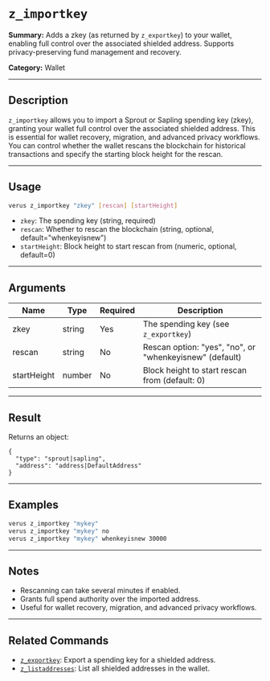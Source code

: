 # `z_importkey`

**Summary:**
Adds a zkey (as returned by `z_exportkey`) to your wallet, enabling full control over the associated shielded address. Supports privacy-preserving fund management and recovery.

**Category:**
Wallet

---

## Description
`z_importkey` allows you to import a Sprout or Sapling spending key (zkey), granting your wallet full control over the associated shielded address. This is essential for wallet recovery, migration, and advanced privacy workflows. You can control whether the wallet rescans the blockchain for historical transactions and specify the starting block height for the rescan.

---

## Usage
```bash
verus z_importkey "zkey" [rescan] [startHeight]
```
- `zkey`: The spending key (string, required)
- `rescan`: Whether to rescan the blockchain (string, optional, default="whenkeyisnew")
- `startHeight`: Block height to start rescan from (numeric, optional, default=0)

---

## Arguments
| Name        | Type    | Required | Description                                                      |
|-------------|---------|----------|------------------------------------------------------------------|
| zkey        | string  | Yes      | The spending key (see `z_exportkey`)                             |
| rescan      | string  | No       | Rescan option: "yes", "no", or "whenkeyisnew" (default)         |
| startHeight | number  | No       | Block height to start rescan from (default: 0)                   |

---

## Result
Returns an object:
```
{
  "type": "sprout|sapling",
  "address": "address|DefaultAddress"
}
```

---

## Examples
```bash
verus z_importkey "mykey"
verus z_importkey "mykey" no
verus z_importkey "mykey" whenkeyisnew 30000
```

---

## Notes
- Rescanning can take several minutes if enabled.
- Grants full spend authority over the imported address.
- Useful for wallet recovery, migration, and advanced privacy workflows.

---

## Related Commands
- [`z_exportkey`](./z_exportkey.md): Export a spending key for a shielded address.
- [`z_listaddresses`](./z_listaddresses.md): List all shielded addresses in the wallet. 